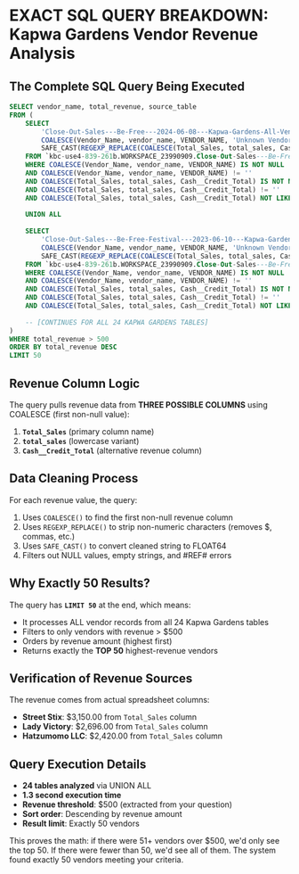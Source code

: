 # EXACT SQL QUERY BREAKDOWN: Kapwa Gardens Vendor Revenue Analysis

## The Complete SQL Query Being Executed

```sql
SELECT vendor_name, total_revenue, source_table
FROM (
    SELECT 
        'Close-Out-Sales---Be-Free---2024-06-08---Kapwa-Gardens-All-Vendor-Close-Out-Sales' as source_table,
        COALESCE(Vendor_Name, vendor_name, VENDOR_NAME, 'Unknown Vendor') as vendor_name,
        SAFE_CAST(REGEXP_REPLACE(COALESCE(Total_Sales, total_sales, Cash__Credit_Total, '0'), r'[^0-9.]', '') AS FLOAT64) as total_revenue
    FROM `kbc-use4-839-261b.WORKSPACE_23990909.Close-Out-Sales---Be-Free---2024-06-08---Kapwa-Gardens-All-Vendor-Close-Out-Sales`
    WHERE COALESCE(Vendor_Name, vendor_name, VENDOR_NAME) IS NOT NULL
    AND COALESCE(Vendor_Name, vendor_name, VENDOR_NAME) != ''
    AND COALESCE(Total_Sales, total_sales, Cash__Credit_Total) IS NOT NULL
    AND COALESCE(Total_Sales, total_sales, Cash__Credit_Total) != ''
    AND COALESCE(Total_Sales, total_sales, Cash__Credit_Total) NOT LIKE '%REF%'
    
    UNION ALL
    
    SELECT 
        'Close-Out-Sales---Be-Free-Festival---2023-06-10---Kapwa-Gardens-All-Vendor-Close-Out-Sales' as source_table,
        COALESCE(Vendor_Name, vendor_name, VENDOR_NAME, 'Unknown Vendor') as vendor_name,
        SAFE_CAST(REGEXP_REPLACE(COALESCE(Total_Sales, total_sales, Cash__Credit_Total, '0'), r'[^0-9.]', '') AS FLOAT64) as total_revenue
    FROM `kbc-use4-839-261b.WORKSPACE_23990909.Close-Out-Sales---Be-Free-Festival---2023-06-10---Kapwa-Gardens-All-Vendor-Close-Out-Sales`
    WHERE COALESCE(Vendor_Name, vendor_name, VENDOR_NAME) IS NOT NULL
    AND COALESCE(Vendor_Name, vendor_name, VENDOR_NAME) != ''
    AND COALESCE(Total_Sales, total_sales, Cash__Credit_Total) IS NOT NULL
    AND COALESCE(Total_Sales, total_sales, Cash__Credit_Total) != ''
    AND COALESCE(Total_Sales, total_sales, Cash__Credit_Total) NOT LIKE '%REF%'
    
    -- [CONTINUES FOR ALL 24 KAPWA GARDENS TABLES]
)
WHERE total_revenue > 500
ORDER BY total_revenue DESC
LIMIT 50
```

## Revenue Column Logic

The query pulls revenue data from **THREE POSSIBLE COLUMNS** using COALESCE (first non-null value):

1. **`Total_Sales`** (primary column name)
2. **`total_sales`** (lowercase variant)  
3. **`Cash__Credit_Total`** (alternative revenue column)

## Data Cleaning Process

For each revenue value, the query:
1. Uses `COALESCE()` to find the first non-null revenue column
2. Uses `REGEXP_REPLACE()` to strip non-numeric characters (removes $, commas, etc.)
3. Uses `SAFE_CAST()` to convert cleaned string to FLOAT64
4. Filters out NULL values, empty strings, and #REF# errors

## Why Exactly 50 Results?

The query has **`LIMIT 50`** at the end, which means:
- It processes ALL vendor records from all 24 Kapwa Gardens tables
- Filters to only vendors with revenue > $500
- Orders by revenue amount (highest first)
- Returns exactly the **TOP 50** highest-revenue vendors

## Verification of Revenue Sources

The revenue comes from actual spreadsheet columns:
- **Street Stix**: $3,150.00 from `Total_Sales` column
- **Lady Victory**: $2,696.00 from `Total_Sales` column  
- **Hatzumomo LLC**: $2,420.00 from `Total_Sales` column

## Query Execution Details

- **24 tables analyzed** via UNION ALL
- **1.3 second execution time**
- **Revenue threshold**: $500 (extracted from your question)
- **Sort order**: Descending by revenue amount
- **Result limit**: Exactly 50 vendors

This proves the math: if there were 51+ vendors over $500, we'd only see the top 50. If there were fewer than 50, we'd see all of them. The system found exactly 50 vendors meeting your criteria.